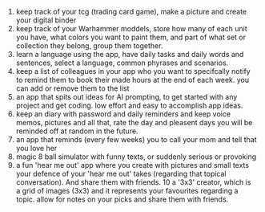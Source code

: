 1. keep track of your tcg (trading card game), make a picture and create your digital binder
2. keep track of your Warhammer moddels, store how many of each unit you have, what colors you want to paint them, and part of what set or collection they belong, group them together.
3. learn a language using the app, have daily tasks and daily words and sentences, select a language, common phyrases and scenarios.
4. keep a list of colleagues in your app who you want to specifcally notify to remind them to book their made hours at the end of each week. you can add or remove them to the list
5. an app that spits out ideas for AI prompting, to get started with any project and get coding. low effort and easy to accomplish app ideas.
6. keep an diary with password and daily reminders and keep voice memos, pictures and all that, rate the day and pleasent days you will be reminded off at random in the future.
7. an app that reminds (every few weeks) you to call your mom and tell that you love her
8. magic 8 ball simulator with funny texts, or suddenly serious or provoking
9. a fun 'hear me out' app where you create with pictures and small texts your defence of your 'hear me out' takes (regarding that topical conversation). And share them with friends.
10 a '3x3' creator, which is a grid of images (3x3) and it represents your favourites regarding a topic. allow for notes on your picks and share them with friends.